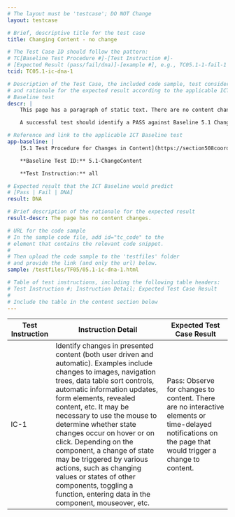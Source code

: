 ```yaml
---
# The layout must be 'testcase'; DO NOT Change
layout: testcase

# Brief, descriptive title for the test case
title: Changing Content - no change

# The Test Case ID should follow the pattern:
# TC[Baseline Test Procedure #]-[Test Instruction #]-
# [Expected Result (pass/fail/dna)]-[example #], e.g., TC05.1-1-fail-1
tcid: TC05.1-ic-dna-1

# Description of the Test Case, the included code sample, test considerations,
# and rationale for the expected result according to the applicable ICT
# Baseline test
descr: | 
    This page has a paragraph of static text. There are no content changes.

    A successful test should identify a PASS against Baseline 5.1 Changing Content.

# Reference and link to the applicable ICT Baseline test
app-baseline: | 
    [5.1 Test Procedure for Changes in Content](https://section508coordinators.github.io/ICTTestingBaseline/05Changing.html#51-test-procedure-for-changes-in-content)

    **Baseline Test ID:** 5.1-ChangeContent

    **Test Instruction:** all

# Expected result that the ICT Baseline would predict
# [Pass | Fail | DNA]
result: DNA

# Brief description of the rationale for the expected result
result-descr: The page has no content changes.

# URL for the code sample
# In the sample code file, add id="tc_code" to the
# element that contains the relevant code snippet.
#
# Then upload the code sample to the 'testfiles' folder
# and provide the link (and only the url) below.
sample: /testfiles/TF05/05.1-ic-dna-1.html

# Table of test instructions, including the following table headers:
# Test Instruction #; Instruction Detail; Expected Test Case Result
#
# Include the table in the content section below
---
```

| Test Instruction | Instruction Detail | Expected Test Case Result |
|------------------|--------------------|---------------------------|
| IC-1 | Identify changes in presented content (both user driven and automatic). Examples include changes to images, navigation trees, data table sort controls, automatic information updates, form elements, revealed content, etc. It may be necessary to use the mouse to determine whether state changes occur on hover or on click. Depending on the component, a change of state may be triggered by various actions, such as changing values or states of other components, toggling a function, entering data in the component, mouseover, etc. | Pass: Observe for changes to content. There are no interactive elements or time-delayed notifications on the page that would trigger a change to content. |
